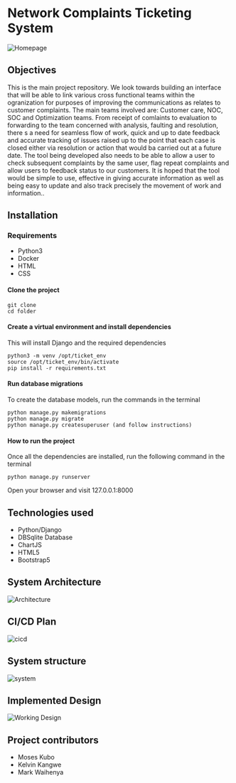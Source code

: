 # Network Complaints Ticketing System
![Homepage](./static/img/tickethomepage.png)
## Objectives
This is the main project repository. We look towards building an interface that will be able to link various cross functional teams within the ogranization for purposes of improving the communications as relates to customer complaints. The main teams involved are: Customer care, NOC, SOC and Optimization teams. From receipt of comlaints to evaluation to forwarding to the team concerned with analysis, faulting and resolution, there s a need for seamless flow of work, quick and up to date feedback and accurate tracking of issues raised up to the point that each case is closed either via resolution or action that would ba carried out at a future date. The tool being developed also needs to be able to allow a user to check subsequent complaints by the same user, flag repeat complaints and allow users to feedback status to our customers. It is hoped that the tool would be simple to use, effective in giving accurate information as well as being easy to update and also track precisely the movement of work and information..

## Installation

### Requirements
* Python3 
* Docker
* HTML
* CSS

#### Clone the project
```
git clone
cd folder
```
#### Create a virtual environment and install dependencies
This will install Django and the required dependencies
```
python3 -m venv /opt/ticket_env
source /opt/ticket_env/bin/activate
pip install -r requirements.txt
```

#### Run database migrations
To create the database models, run the commands in the terminal
```
python manage.py makemigrations
python manage.py migrate
python manage.py createsuperuser (and follow instructions)
```
#### How to run the project
Once all the dependencies are installed, run the following command in the terminal
```
python manage.py runserver
```
Open your browser and visit 127.0.0.1:8000

## Technologies used
* Python/Django
* DBSqlite Database
* ChartJS
* HTML5
* Bootstrap5

## System Architecture
![Architecture](./static/img/arch.png)

## CI/CD Plan
![cicd](./static/img/cicd.png)

## System structure
![system](./static/img/system.png)

## Implemented Design
![Working Design](./capstone/working.png)

## Project contributors
* Moses Kubo
* Kelvin Kangwe
* Mark Waihenya


